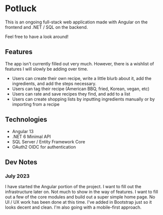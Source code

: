 # Potluck

This is an ongoing full-stack web application made with Angular on the frontend and .NET / SQL on the backend.

Feel free to have a look around!

## Features

The app isn't currently filled out very much. However, there is a wishlist of features I will slowly be adding over time.

- Users can create their own recipe, write a little blurb about it, add the ingredients, and add the steps necessary.
- Users can tag their recipe (American BBQ, fried, Korean, vegan, etc)
- Users can rate and save recipes they find, and add to a list
- Users can create shopping lists by inputting ingredients manually or by importing from a recipe

## Technologies
- Angular 13
- .NET 6 Minimal API
- SQL Server / Entity Framework Core
- OAuth2 OIDC for authentication 

## Dev Notes

### July 2023

I have started the Angular portion of the project. I want to fill out the infrastructure later on. Not much to show in the way of features. I want to fill out a few of the core modules and build out a super simple home page. No UI / UX work has been done at this time. I've added in Bootstrap just so it looks decent and clean. I'm also going with a mobile-first approach.